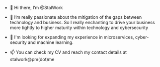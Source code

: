 - 👋 Hi there, I’m @StalWork
- 👀 I’m really passionate about the mitigation of the gaps between technology and business. So I really enchanting to drive your business more tightly to higher maturity within technology and cybersecurity

- 🌱 I'm looking for expanding my experience in microservices, cyber-security and machine learning.

- 📫 You can check my CV and reach my contact details at
stalwork@pm(dot)me

<!---
StalWork/StalWork is a ✨ special ✨ repository because its `README.md` (this file) appears on your GitHub profile.
You can click the Preview link to take a look at your changes.
--->

